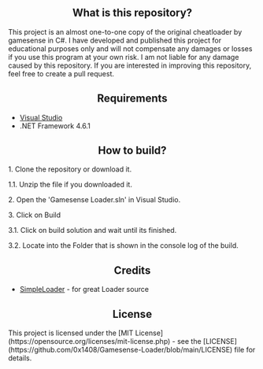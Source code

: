 <h2 align="center">What is this repository?</h2>
This project is an almost one-to-one copy of the original cheatloader by gamesense in C#. I have developed and published this project for educational purposes only and will not compensate any damages or losses if you use this program at your own risk. I am not liable for any damage caused by this repository. If you are interested in improving this repository, feel free to create a pull request.

<h2 align="center">Requirements</h2>

*   [Visual Studio](https://visualstudio.microsoft.com/)
*   .NET Framework 4.6.1

<h2 align="center">How to build?</h2>

<p>1. Clone the repository or download it.</p>
<p>1.1. Unzip the file if you downloaded it.</p>
<p>2. Open the 'Gamesense Loader.sln' in Visual Studio.</p>
<p>3. Click on Build</p>
<p>3.1. Click on build solution and wait until its finished.</p>
<p>3.2. Locate into the Folder that is shown in the console log of the build.</p>

<h2 align="center">Credits</h2>

*   [SimpleLoader](https://github.com/WilsonPublic/SimpleLoader) - for great Loader source

<h2 align="center">License</h2>
This project is licensed under the [MIT License](https://opensource.org/licenses/mit-license.php) - see the [LICENSE](https://github.com/0x1408/Gamesense-Loader/blob/main/LICENSE) file for details.
